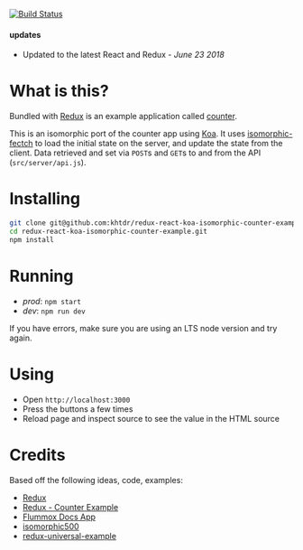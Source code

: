 [![Build Status](https://travis-ci.org/khtdr/redux-react-koa-isomorphic-counter-example.svg?branch=master)](https://travis-ci.org/khtdr/redux-react-koa-isomorphic-counter-example)

#### updates
  - Updated to the latest React and Redux - _June 23 2018_


What is this?
=============

Bundled with [Redux](https://redux.js.org/) is an example
application called
[counter](https://github.com/reduxjs/redux/tree/master/examples/counter).

This is an isomorphic port of the counter app using [Koa](http://koajs.com/).  It uses [isomorphic-fectch](https://github.com/matthew-andrews/isomorphic-fetch) to load the initial state on the server, and update the state from the client. Data retrieved and set via `POST`s and `GET`s to and from the API  (`src/server/api.js`).


Installing
==========

```bash
git clone git@github.com:khtdr/redux-react-koa-isomorphic-counter-example.git
cd redux-react-koa-isomorphic-counter-example.git
npm install
```


Running
=======

  - _prod_: `npm start`
  - _dev_: `npm run dev`

If you have errors, make sure you are using an LTS node version and try again.

Using
=====

  - Open `http://localhost:3000`
  - Press the buttons a few times
  - Reload page and inspect source to see the value in the HTML source


Credits
======

Based off the following ideas, code, examples:
  - [Redux](https://github.com/rackt/redux)
  - [Redux - Counter Example](https://github.com/rackt/redux/tree/master/examples/counter)
  - [Flummox Docs App](https://github.com/acdlite/flummox/tree/master/docs)
  - [isomorphic500](https://github.com/gpbl/isomorphic500/)
  - [redux-universal-example](https://github.com/erikras/react-redux-universal-hot-example/)
